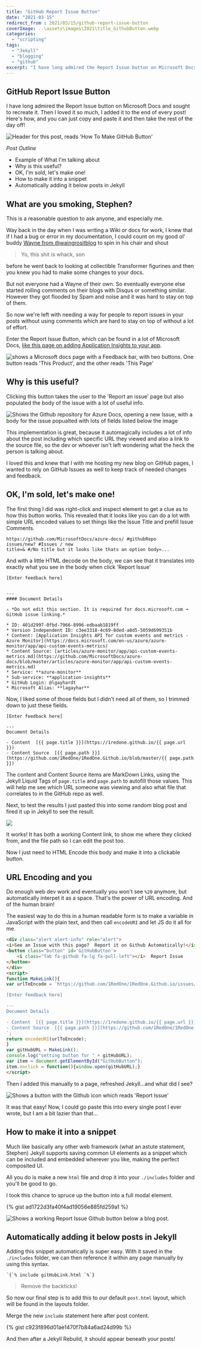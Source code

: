 ```yaml
---
title: "GitHub Report Issue Button"
date: "2021-03-15"
redirect_from : 2021/03/15/github-report-issue-button
coverImage: ..\assets\images\2021\title_GithubButton.webp
categories: 
  - "scripting"
tags: 
  - "Jekyll"
  - "blogging"
  - "github"
excerpt: "I have long admired the Report Issue button on Microsoft Docs and sought to recreate it.  Then I loved it so much, I added it to the end of every post!  Here's how, and you can just copy and paste it and then take the rest of the day off!"
---
```

## GitHub Report Issue Button

I have long admired the Report Issue button on Microsoft Docs and sought to recreate it.  Then I loved it so much, I added it to the end of every post!  Here's how, and you can just copy and paste it and then take the rest of the day off!

![Header for this post, reads 'How To Make GitHub Button'](..\assets\images\2021\title_GithubButton.webp)


*Post Outline*


* Example of What I'm talking about
* Why is this useful?
* OK, I'm sold, let's make one!
* How to make it into a snippet
* Automatically adding it below posts in Jekyll

## What are you smoking, Stephen?

This is a reasonable question to ask anyone, and especially me.  

Way back in the day when I was writing a Wiki or docs for work, I knew that if I had a bug or error in my documentation, I could count on my good ol' buddy [Wayne from @waingrositblog](https://twitter.com/waingrositblog) to spin in his chair and shout

>Yo, this shit is whack, son

before he went back to looking at collectible Transformer figurines and then you knew you had to make some changes to your docs.  

But not everyone had a Wayne of their own. So eventually everyone else started rolling comments on their blogs with Disqus or something similar.  However they got flooded by Spam and noise and it was hard to stay on top of them.  

So now we're left with needing a way for people to report issues in your posts without using comments which are hard to stay on top of without a lot of effort.

Enter the Report Issue Button, which can be found in a lot of Microsoft Docs, [like this page on adding Application Insights to your app](https://docs.microsoft.com/en-us/azure/azure-monitor/app/api-custom-events-metrics).

![shows a Microsoft docs page with a Feedback bar, with two buttons.  One button reads 'This Product', and the other reads 'This Page'](..\assets\images\2021\issuebuttonInAction.png)

##  Why is this useful?

Clicking this button takes the user to the 'Report an issue' page but also populated the body of the issue with a lot of useful info.

![Shows the Github repository for Azure Docs, opening a new Issue, with a body for the issue popualted with lots of fields listed below the image](..\assets\images\2021\issueButtonBody.png)

This implementation is great, because it automagically includes a lot of info about the post including which specific URL they viewed and also a link to the source file, so the dev or whoever isn't left wondering what the heck the person is talking about.  

I loved this and knew that I with me hosting my new blog on GitHub pages, I wanted to rely on GitHub Issues as well to keep track of needed changes and feedback. 

##  OK, I'm sold, let's make one!

The first thing I did was right-click and inspect element to get a clue as to how this button works.  This revealed that it looks like you can do a lot with simple URL encoded values to set things like the Issue Title and prefill Issue Comments.

```
https://github.com/MicrosoftDocs/azure-docs/ #githubRepo
issues/new? #Issues / new
title=& #/No title but it looks like thats an option body=...
```

And with a little HTML decode on the body, we can see that it translates into exactly what you see in the body when click 'Report Issue'

```
[Enter feedback here]


---
#### Document Details

⚠ *Do not edit this section. It is required for docs.microsoft.com ➟ GitHub issue linking.*

* ID: 401d2997-0fbd-7966-8996-edbaab1819ff
* Version Independent ID: c3ee3318-4c69-8ded-a8d5-5059d699351b
* Content: [Application Insights API for custom events and metrics - Azure Monitor](https://docs.microsoft.com/en-us/azure/azure-monitor/app/api-custom-events-metrics)
* Content Source: [articles/azure-monitor/app/api-custom-events-metrics.md](https://github.com/MicrosoftDocs/azure-docs/blob/master/articles/azure-monitor/app/api-custom-events-metrics.md)
* Service: **azure-monitor**
* Sub-service: **application-insights**
* GitHub Login: @lgayhardt
* Microsoft Alias: **lagayhar**
```

Now, I liked some of those fields but I didn't need all of them, so I trimmed down to just these fields.

```
[Enter feedback here]

---
Document Details

- Content  [{{ page.title }}](https://1redone.github.io/{{ page.url }})
- Content Source  [{{ page.path }}](https://github.com/1RedOne/1RedOne.Github.io/blob/master/{{ page.path }})
```
The content and Content Source items are MarkDown Links, using the Jekyll Liquid Tags of `page.title` and `page.path` to autofill those values.  This will help me see which URL someone was viewing and also what file that correlates to in the GitHub repo as well.

Next, to test the results I just pasted this into some random blog post and fired it up in Jekyll to see the result.

![](..\assets\images\2021\githubIssueResult.png)

It works!  It has both a working Content link, to show me where they clicked from, and the file path so I can edit the post too.

Now I just need to HTML Encode this body and make it into a clickable button.

##  URL Encoding and you

Do enough web dev work and eventually you won't see `%20` anymore, but automatically interpet it as a space.  That's the power of URL encoding.  And of the human brain!

The easiest way to do this in a human readable form is to make a variable in JavaScript with the plain text, and then call `encodeURI` and let JS do it all for me.

```html
<div class="alert alert-info" role="alert">
<i>See an Issue with this page?  Report it on Github Automatically!</i><br>
<button class="button" id='GitHubButton'>
    <i class="fab fa-github fa-lg fa-pull-left"></i>  Report Issue 
</button>
</div>
<script>
function MakeLink(){
var urlToEncode = `https://github.com/1RedOne/1RedOne.Github.io/issues/new?title=BlogPostIssue&amp;body=

[Enter feedback here]

---
Document Details

- Content  [{{ page.title }}](https://1redone.github.io/{{ page.url }})
- Content Source  [{{ page.path }}](https://github.com/1RedOne/1RedOne.Github.io/blob/master/{{ page.path }})
`;
return encodeURI(urlToEncode);
}
var gitHubURL = MakeLink();
console.log("setting button for " + gitHubURL);
var item = document.getElementById("GitHubButton");
item.onclick = function(){window.open(gitHubURL);}
</script>
```

Then I added this manually to a page, refreshed Jekyll...and what did I see?

![Shows a button with the Github icon which reads 'Report Issue'](..\assets\images\2021\GitHubReportButton.png)

It was that easy!  Now, I could go paste this into every single post I ever wrote, but I am a bit lazier than that...

##  How to make it into a snippet

Much like basically any other web framework (what an astute statement, Stephen) Jekyll supports saving common UI elements as a snippet which can be included and embedded wherever you like, making the perfect composited UI.

All you do is make a new `html` file and drop it into your `./includes` folder and you'll be good to go.  

I took this chance to spruce up the button into a full modal element.  

{% gist ad1722d3fa40f4ad19056e885fd259a1 %}

![Shows a working Report Issue Github button below a blog post.](..\assets\images\2021\completedModal.png)


##  Automatically adding it below posts in Jekyll

Adding this snippet automatically is super easy.  With it saved in the `./includes` folder, we can then reference it within any page manually by using this syntax. 

```
`{`% include gitHubLink.html `%`}
```


>Remove the backticks!

So now our final step is to add this to our default `post.html` layout, which will be found in the layouts folder.

Merge the new `include` statement here after post content.

{% gist c923f896d01ae1470f7b84a6ad24d99b %}

And then after a Jekyll Rebuild, it should appear beneath your posts!

